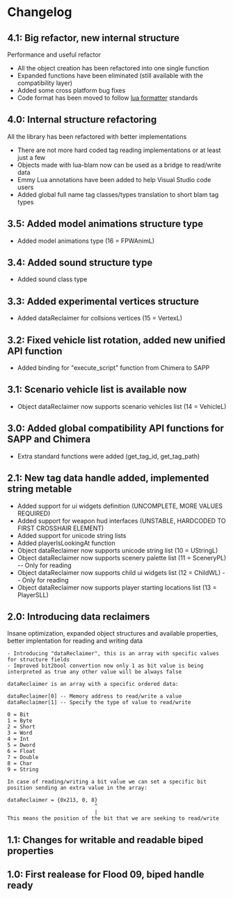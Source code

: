 # Changelog

## 4.1: Big refactor, new internal structure

Performance and useful refactor

- All the object creation has been refactored into one single function
- Expanded functions have been eliminated (still available with the compatibility layer)
- Added some cross platform bug fixes
- Code format has been moved to follow [lua formatter](https://githubcom/Koihik/LuaFormatter) standards

## 4.0: Internal structure refactoring

All the library has been refactored with better implementations

- There are not more hard coded tag reading implementations or at least just a few
- Objects made with lua-blam now can be used as a bridge to read/write data
- Emmy Lua annotations have been added to help Visual Studio code users
- Added global full name tag classes/types translation to short blam tag types

## 3.5: Added model animations structure type

- Added model animations type (16 = FPWAnimL)

## 3.4: Added sound structure type

- Added sound class type

## 3.3: Added experimental vertices structure

- Added dataReclaimer for collsions vertices (15 = VertexL)

## 3.2: Fixed vehicle list rotation, added new unified API function

- Added binding for "execute_script" function from Chimera to SAPP

## 3.1: Scenario vehicle list is available now

- Object dataReclaimer now supports scenario vehicles list (14 = VehicleL)

## 3.0: Added global compatibility API functions for SAPP and Chimera

- Extra standard functions were added (get_tag_id, get_tag_path)

## 2.1: New tag data handle added, implemented string metable

- Added support for ui widgets definition (UNCOMPLETE, MORE VALUES REQUIRED)
- Added support for weapon hud interfaces (UNSTABLE, HARDCODED TO FIRST CROSSHAIR ELEMENT)
- Added support for unicode string lists
- Added playerIsLookingAt function
- Object dataReclaimer now supports unicode string list (10 = UStringL)
- Object dataReclaimer now supports scenery palette list (11 = SceneryPL) -- Only for reading
- Object dataReclaimer now supports child ui widgets list (12 = ChildWL) -- Only for reading
- Object dataReclaimer now supports player starting locations list (13 = PlayerSLL)

## 2.0: Introducing data reclaimers

Insane optimization, expanded object structures and available properties, better implentation for reading and writing data

    - Introducing "dataReclaimer", this is an array with specific values for structure fields
    - Improved bit2bool convertion now only 1 as bit value is being interpreted as true any other value will be always false

    dataReclaimer is an array with a specific ordered data:

    dataReclaimer[0] -- Memory address to read/write a value
    dataReclaimer[1] -- Specify the type of value to read/write

    0 = Bit
    1 = Byte
    2 = Short
    3 = Word
    4 = Int
    5 = Dword
    6 = Float
    7 = Double
    8 = Char
    9 = String

    In case of reading/writing a bit value we can set a specific bit position sending an extra value in the array:

    dataReclaimer = {0x213, 0, 8}
                                ^
                                |
    This means the position of the bit that we are seeking to read/write

## 1.1: Changes for writable and readable biped properties

## 1.0: First realease for Flood 09, biped handle ready

